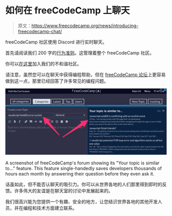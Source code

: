 # 如何在 freeCodeCamp 上聊天

> 原文：<https://www.freecodecamp.org/news/introducing-freecodecamp-chat/>

freeCodeCamp 社区使用 Discord 进行实时聊天。

首先请阅读我们 200 字的[行为准则](https://www.freecodecamp.org/news/code-of-conduct/)。这管理着整个 freeCodeCamp 社区。

你可以[在这里](https://discord.gg/PRyKn3Vbay)加入我们的不和谐社区。

请注意，虽然您可以在聊天中获得编程帮助，但在 [freeCodeCamp 论坛](https://forum.freecodecamp.org)上更容易做到这一点，那里已经回答了许多常见的编程问题。

![The_freeCodeCamp_Forum_-_Join_the_developer_community_and_learn_to_code_for_free_](img/4fed5bcd5a91193155c5b8443640587f.png)

A screenshot of freeCodeCamp's forum showing its "Your topic is similar to..." feature. This feature single-handedly saves developers thousands of hours each month by answering their question before they even ask it.

话虽如此，但不能否认聊天的吸引力。你可以从世界各地的人们那里得到即时的反馈。许多伟大的友谊是在聊天室的讨论中发展起来的。

我们很高兴能为您提供一个有趣、安全的地方，让您结识世界各地的其他开发人员，并在编程和技术方面建立联系。